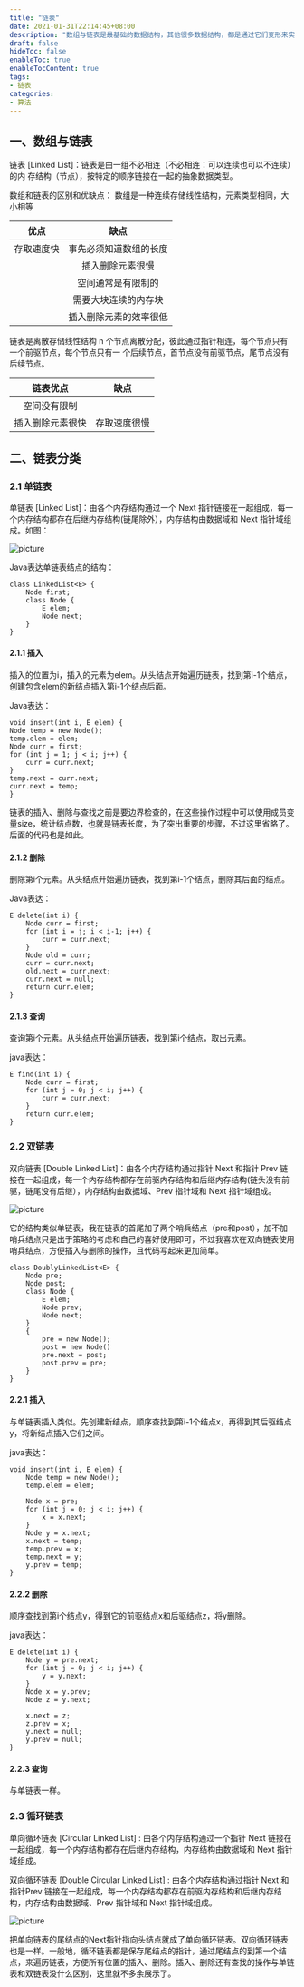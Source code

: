 ```yaml
---
title: "链表"
date: 2021-01-31T22:14:45+08:00
description: "数组与链表是最基础的数据结构，其他很多数据结构，都是通过它们变形来实现的。这里说明了它们的优缺点，还有链表的分类，以及相关的算法"
draft: false
hideToc: false
enableToc: true
enableTocContent: true
tags:
- 链表
categories:
- 算法
---
```


## 一、数组与链表

链表 [Linked List]：链表是由一组不必相连（不必相连：可以连续也可以不连续）的内
存结构（节点），按特定的顺序链接在一起的抽象数据类型。

数组和链表的区别和优缺点：
数组是一种连续存储线性结构，元素类型相同，大小相等

<table>
<thead>
<tr>
<th style="text-align:center">优点</th>
<th style="text-align:center">缺点</th>
</tr>
</thead>
<tbody>
<tr>
<td style="text-align:center">存取速度快</td>
<td style="text-align:center">事先必须知道数组的长度</td>
</tr>
<tr>
<td style="text-align:center"></td>
<td style="text-align:center">插入删除元素很慢</td>
</tr>
<tr>
<td style="text-align:center"></td>
<td style="text-align:center">空间通常是有限制的</td>
</tr>
<tr>
<td style="text-align:center"></td>
<td style="text-align:center">需要大块连续的内存块</td>
</tr>
<tr>
<td style="text-align:center"></td>
<td style="text-align:center">插入删除元素的效率很低</td>
</tr>
</tbody>
</table>

链表是离散存储线性结构
n 个节点离散分配，彼此通过指针相连，每个节点只有一个前驱节点，每个节点只有一
个后续节点，首节点没有前驱节点，尾节点没有后续节点。

<table>
<thead>
<tr>
<th style="text-align:center">链表优点</th>
<th style="text-align:center">缺点</th>
</tr>
</thead>
<tbody>
<tr>
<td style="text-align:center">空间没有限制</td>
<td></td>
</tr>
<tr>
<td style="text-align:center">插入删除元素很快</td>
<td style="text-align:center">存取速度很慢</td>
</tr>
</tbody>
</table>

## 二、链表分类

### 2.1 单链表

单链表 [Linked List]：由各个内存结构通过一个 Next 指针链接在一起组成，每一个内存结构都存在后继内存结构(链尾除外），内存结构由数据域和 Next 指针域组成。如图：

![picture](../../../../images/posts/2021/01/algorithm-list/1.png)

Java表达单链表结点的结构：

```
class LinkedList<E> {
    Node first;
    class Node {
        E elem;
        Node next;
    }
}
```

#### 2.1.1 插入

插入的位置为i，插入的元素为elem。从头结点开始遍历链表，找到第i-1个结点，创建包含elem的新结点插入第i-1个结点后面。

Java表达：

```
void insert(int i, E elem) {
Node temp = new Node();
temp.elem = elem;
Node curr = first;
for (int j = 1; j < i; j++) {
    curr = curr.next;
}
temp.next = curr.next;
curr.next = temp;
}
```

链表的插入、删除与查找之前是要边界检查的，在这些操作过程中可以使用成员变量size，统计结点数，也就是链表长度，为了突出重要的步骤，不过这里省略了。后面的代码也是如此。

#### 2.1.2 删除

删除第i个元素。从头结点开始遍历链表，找到第i-1个结点，删除其后面的结点。

Java表达：

```
E delete(int i) {
    Node curr = first;
    for (int i = j; i < i-1; j++) {
        curr = curr.next;
    }
    Node old = curr;
    curr = curr.next;
    old.next = curr.next;
    curr.next = null;
    return curr.elem;
}
```

#### 2.1.3 查询

查询第i个元素。从头结点开始遍历链表，找到第i个结点，取出元素。

java表达：

```
E find(int i) {
    Node curr = first;
    for (int j = 0; j < i; j++) {
        curr = curr.next;
    }
    return curr.elem;
}
```

### 2.2 双链表

双向链表 [Double Linked List]：由各个内存结构通过指针 Next 和指针 Prev 链接在一起组成，每一个内存结构都存在前驱内存结构和后继内存结构(链头没有前驱，链尾没有后继），内存结构由数据域、Prev 指针域和 Next 指针域组成。

![picture](../../../../images/posts/2021/01/algorithm-list/2.png)

它的结构类似单链表，我在链表的首尾加了两个哨兵结点（pre和post），加不加哨兵结点只是出于策略的考虑和自己的喜好使用即可，不过我喜欢在双向链表使用哨兵结点，方便插入与删除的操作，且代码写起来更加简单。

```
class DoublyLinkedList<E> {
    Node pre;
    Node post;
    class Node {
        E elem;
        Node prev;
        Node next;
    }
    {
        pre = new Node();
        post = new Node()
        pre.next = post;
        post.prev = pre;
    }
}
```

#### 2.2.1 插入

与单链表插入类似。先创建新结点，顺序查找到第i-1个结点x，再得到其后驱结点y，将新结点插入它们之间。

java表达：

```
void insert(int i, E elem) {
    Node temp = new Node();
    temp.elem = elem;

    Node x = pre;
    for (int j = 0; j < i; j++) {
        x = x.next;
    }
    Node y = x.next;
    x.next = temp;
    temp.prev = x;
    temp.next = y;
    y.prev = temp;
}
```

#### 2.2.2 删除

顺序查找到第i个结点y，得到它的前驱结点x和后驱结点z，将y删除。

java表达：

```
E delete(int i) {
    Node y = pre.next;
    for (int j = 0; j < i; j++) {
        y = y.next;
    }
    Node x = y.prev;
    Node z = y.next;

    x.next = z;
    z.prev = x;
    y.next = null;
    y.prev = null;
}
```

#### 2.2.3 查询

与单链表一样。

### 2.3 循环链表

单向循环链表 [Circular Linked List] : 由各个内存结构通过一个指针 Next 链接在一起组成，每一个内存结构都存在后继内存结构，内存结构由数据域和 Next 指针域组成。

双向循环链表 [Double Circular Linked List] : 由各个内存结构通过指针 Next 和指针Prev 链接在一起组成，每一个内存结构都存在前驱内存结构和后继内存结构，内存结构由数据域、Prev 指针域和 Next 指针域组成。

![picture](../../../../images/posts/2021/01/algorithm-list/3.png)

把单向链表的尾结点的Next指针指向头结点就成了单向循环链表。双向循环链表也是一样。一般地，循环链表都是保存尾结点的指针，通过尾结点的到第一个结点，来遍历链表，方便所有位置的插入、删除。插入、删除还有查找的操作与单链表和双链表没什么区别，这里就不多余展示了。
